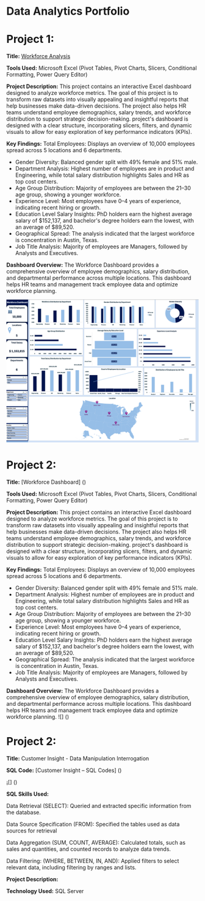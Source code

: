 # Data Analytics Portfolio
# Project 1:

**Title:** [Workforce Analysis](https://github.com/AbisolaTracy/AbisolaTracy.github.io/blob/main/Workforce%20Analysis.xlsx)

**Tools Used:** Microsoft Excel (Pivot Tables, Pivot Charts, Slicers, Conditional Formatting,  Power Query Editor) 

**Project Description:** This project contains an interactive Excel dashboard designed to analyze workforce metrics. The goal of this project is to transform raw datasets into visually appealing and insightful reports that help businesses make data-driven decisions. The project also helps HR teams understand employee demographics, salary trends, and workforce distribution to support strategic decision-making. project's dashboard is designed with a clear structure, incorporating slicers, filters, and dynamic visuals to allow for easy exploration of key performance indicators (KPIs).

**Key Findings:** Total Employees: Displays an overview of 10,000 employees spread across 5 locations and 6 departments.
* Gender Diversity: Balanced gender split with 49% female and 51% male.
* Department Analysis: Highest number of employees are in product and Engineering, while total salary distribution highlights Sales and HR as top cost centers.
* Age Group Distribution: Majority of employees are between the 21–30 age group, showing a younger workforce.
* Experience Level: Most employees have 0–4 years of experience, indicating recent hiring or growth.
* Education Level Salary Insights: PhD holders earn the highest average salary of $152,137, and bachelor's degree holders earn the lowest, with an average of $89,520.
* Geographical Spread: The analysis indicated that the largest workforce is concentration in Austin, Texas.
* Job Title Analysis: Majority of employees are Managers, followed by Analysts and Executives.
  
**Dashboard Overview:** The Workforce Dashboard provides a comprehensive overview of employee demographics, salary distribution, and departmental performance across multiple locations. This dashboard helps HR teams and management track employee data and optimize workforce planning.

![Workforce](Workforce.png)

# Project 2:

**Title:** [Workforce Dashboard] ()

**Tools Used:** Microsoft Excel (Pivot Tables, Pivot Charts, Slicers, Conditional Formatting,  Power Query Editor) 

**Project Description:** This project contains an interactive Excel dashboard designed to analyze workforce metrics. The goal of this project is to transform raw datasets into visually appealing and insightful reports that help businesses make data-driven decisions. The project also helps HR teams understand employee demographics, salary trends, and workforce distribution to support strategic decision-making. project's dashboard is designed with a clear structure, incorporating slicers, filters, and dynamic visuals to allow for easy exploration of key performance indicators (KPIs).

**Key Findings:** Total Employees: Displays an overview of 10,000 employees spread across 5 locations and 6 departments.
* Gender Diversity: Balanced gender split with 49% female and 51% male.
* Department Analysis: Highest number of employees are in product and Engineering, while total salary distribution highlights Sales and HR as top cost centers.
* Age Group Distribution: Majority of employees are between the 21–30 age group, showing a younger workforce.
* Experience Level: Most employees have 0–4 years of experience, indicating recent hiring or growth.
* Education Level Salary Insights: PhD holders earn the highest average salary of $152,137, and bachelor's degree holders earn the lowest, with an average of $89,520.
* Geographical Spread: The analysis indicated that the largest workforce is concentration in Austin, Texas.
* Job Title Analysis: Majority of employees are Managers, followed by Analysts and Executives.
  
**Dashboard Overview:** The Workforce Dashboard provides a comprehensive overview of employee demographics, salary distribution, and departmental performance across multiple locations. This dashboard helps HR teams and management track employee data and optimize workforce planning.
![] () 


# Project 2:
**Title:** Customer Insight - Data Manipulation Interrogation

**SQL Code:** [Customer Insight – SQL Codes] ()

¡[] ()

**SQL Skills Used:** 

Data Retrieval (SELECT): Queried and extracted specific information from the database.

Data Source Specification (FROM): Specified the tables used as data sources for retrieval

Data Aggregation (SUM, COUNT, AVERAGE): Calculated totals, such as sales and quantities, and counted records to analyze data trends.

Data Filtering: (WHERE, BETWEEN, IN, AND): Applied filters to select relevant data, including filtering by ranges and lists.

**Project Description:** 

**Technology Used:** SQL Server




